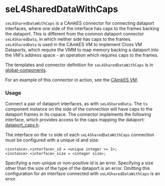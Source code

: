 # seL4SharedDataWithCaps


`seL4SharedDataWithCaps` is a CAmkES connector for connecting dataport
interfaces, where one side of the interface has caps to the frames
backing the dataport. This is different from the common dataport
connector `seL4SharedData`, in which neither side has caps to the frames.
`seL4SharedData` is used in the CAmkES VM to implement Cross VM Dataports,
which require the VMM to map memory backing a dataport into the VM's
address space - an operation which requires caps to the frames.

The templates and connector definition for `seL4SharedDataWithCaps` is in
[global-components](https://github.com/SEL4PROJ/global-components).

For an example of this connector in action, see the
[CAmkES VM](https://github.com/seL4/camkes-vm/blob/master/apps/vm/optiplex9020.camkes#L46).

### Usage


Connect a pair of dataport interfaces, as with `seL4SharedData`. The `to`
component instance on the side of the connection will have caps to the
dataport frames in its cspace. The connector implements the following
interface, which provides access to the caps mapping the dataport:
[dataport_caps.h](https://github.com/seL4/camkes-vm/blob/3883770209ba2bfb4f85ed2b7d387731e2601b7d/common/include/dataport_caps.h).

The interface on the `to` side of each `seL4SharedDataWithCaps` connection
must be configured with a unique id and size:
```
<instance>.<interface>_id = <unique integer >= 1>;
<instance>.<interface>_size = <integer size>;
```

Specifying a non-unique or non-positive id is an error. Specifying a
size other than the size of the type of the dataport is an error.
Omitting this configuration for an interface connected with
`seL4SharedDataWithCaps` is an error.
